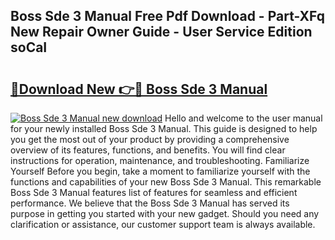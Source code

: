## Boss Sde 3 Manual Free Pdf Download - Part-XFq New Repair Owner Guide - User Service Edition soCaI

# <h2><a href="http://cf29333.oget.top/?id=Boss+Sde+3+Manual">🔗Download New 👉🔴 Boss Sde 3 Manual</a></h2>

[![Boss Sde 3 Manual new download](https://i.imgur.com/5g1atiW.png)](http://cf29333.oget.top/?id=Boss+Sde+3+Manual)
Hello and welcome to the user manual for your newly installed Boss Sde 3 Manual. This guide is designed to help you get the most out of your product by providing a comprehensive overview of its features, functions, and benefits. You will find clear instructions for operation, maintenance, and troubleshooting. Familiarize Yourself Before you begin, take a moment to familiarize yourself with the functions and capabilities of your new Boss Sde 3 Manual. This remarkable Boss Sde 3 Manual features list of features for seamless and efficient performance. We believe that the Boss Sde 3 Manual has served its purpose in getting you started with your new gadget. Should you need any clarification or assistance, our customer support team is always available.
